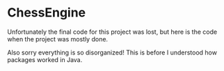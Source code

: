 # ChessEngine

Unfortunately the final code for this project was lost, but here is the code when the project was mostly done.

Also sorry everything is so disorganized! This is before I understood how packages worked in Java.
